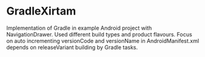 # GradleXirtam
Implementation of Gradle in example Android project with NavigationDrawer. Used different build types and product flavours. Focus on auto incrementing versionCode and versionName in AndroidManifest.xml depends on releaseVariant building by Gradle tasks.
